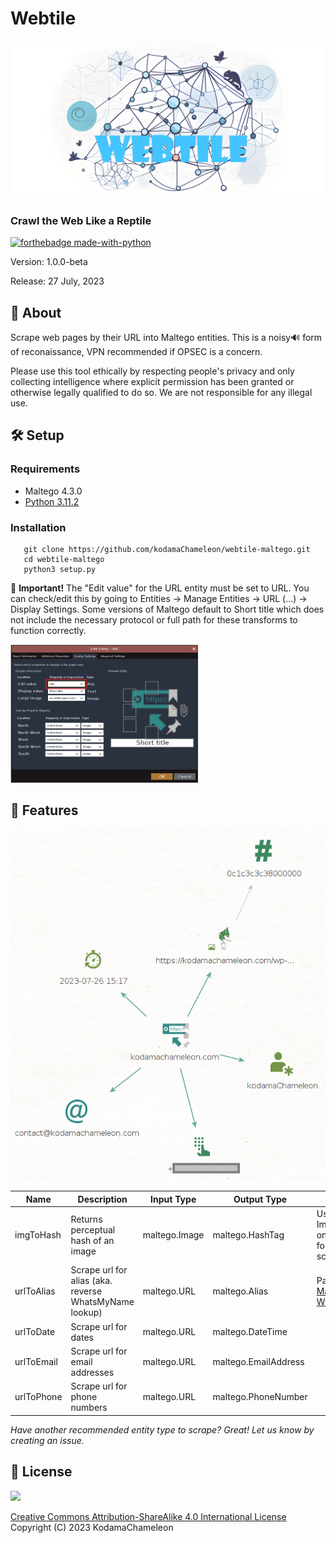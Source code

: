 # Webtile

<img src="./img/webtile2.png">

### Crawl the Web Like a Reptile

[![forthebadge made-with-python](http://ForTheBadge.com/images/badges/made-with-python.svg)](https://www.python.org/)

Version: 1.0.0-beta

Release: 27 July, 2023

## 💎 About

Scrape web pages by their URL into Maltego entities. This is a noisy🔊 form of reconaissance, VPN recommended if OPSEC is a concern.

Please use this tool ethically by respecting people's privacy and only collecting intelligence where explicit permission has been granted or otherwise legally qualified to do so. We are not responsible for any illegal use.

## 🛠️ Setup

### Requirements
- Maltego 4.3.0
- [Python 3.11.2](./requirements.txt)
   
### Installation
```
   git clone https://github.com/kodamaChameleon/webtile-maltego.git
   cd webtile-maltego
   python3 setup.py
```

🚨 **Important!** The "Edit value" for the URL entity must be set to URL. You can check/edit this by going to Entities -> Manage Entities -> URL (...) -> Display Settings. Some versions of Maltego default to Short title which does not include the necessary protocol or full path for these transforms to function correctly.

<img src="./img/edit-value.png" width="300px">
   
## 🧙 Features

<img src="./img/webtile_demo.png" width="600px">

| Name       | Description                                            | Input Type    | Output Type          | Notes                                                                                 |
|------------|--------------------------------------------------------|---------------|----------------------|---------------------------------------------------------------------------------------|
| imgToHash  | Returns perceptual hash of an image                    | maltego.Image | maltego.HashTag      | Use "To Images [Found on web page]" for initial scrape                                |
| urlToAlias | Scrape url for alias (aka. reverse WhatsMyName lookup) | maltego.URL   | maltego.Alias        | Pairs well with [Maltego-WhatsMyName](https://github.com/TURROKS/Maltego_WhatsMyName) |
| urlToDate  | Scrape url for dates                                   | maltego.URL   | maltego.DateTime     |                                                                                       |
| urlToEmail | Scrape url for email addresses                         | maltego.URL   | maltego.EmailAddress |                                                                                       |
| urlToPhone | Scrape url for phone numbers                           | maltego.URL   | maltego.PhoneNumber  |                                                                                       |

*Have another recommended entity type to scrape? Great! Let us know by creating an issue.*
   
## 📜 License
<img src="https://creativecommons.org/images/deed/FreeCulturalWorks_seal_x2.jpg" height="100px">

[Creative Commons Attribution-ShareAlike 4.0 International License](https://creativecommons.org/licenses/by-sa/4.0/)  
Copyright (C) 2023 KodamaChameleon
